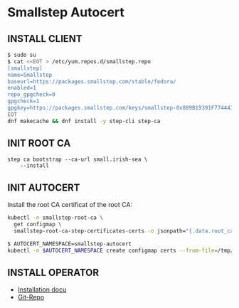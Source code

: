 Smallstep Autocert
==================

INSTALL CLIENT
--------------

```bash
$ sudo su
$ cat <<EOT > /etc/yum.repos.d/smallstep.repo
[smallstep]
name=Smallstep
baseurl=https://packages.smallstep.com/stable/fedora/
enabled=1
repo_gpgcheck=0
gpgcheck=1
gpgkey=https://packages.smallstep.com/keys/smallstep-0x889B19391F774443.gpg
EOT
dnf makecache && dnf install -y step-cli step-ca
```

INIT ROOT CA
------------

```
step ca bootstrap --ca-url small.irish-sea \
	--install
```


INIT AUTOCERT
-------------

Install the root CA certificat of the root CA:



```bash
kubectl -n smallstep-root-ca \
  get configmap \
  smallstep-root-ca-step-certificates-certs -o jsonpath="{.data.root_ca\.crt}" > /tmp/step-root_ca.crt
```

```bash
$ AUTOCERT_NAMESPACE=smallstep-autocert
kubectl -n $AUTOCERT_NAMESPACE create configmap certs --from-file=/tmp/step-root_ca.crt
```

INSTALL OPERATOR
----------------

- [Installation docu](https://smallstep.com/docs/certificate-manager/kubernetes-autocert/#deploy-autocert)
- [Git-Repo](https://github.com/smallstep/autocert/tree/master)
